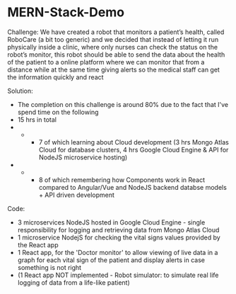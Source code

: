 # MERN-Stack-Demo

Challenge:
We have created a robot that monitors a patient’s health, called RoboCare (a bit too generic) and we decided that instead of letting it run physically inside a clinic, where only nurses can check the status on the robot’s monitor, this robot should be able to send the data about the health of the patient to a online platform where we can monitor that from a distance while at the same time giving alerts so the medical staff can get the information quickly and react

Solution:
- The completion on this challenge is around 80% due to the fact that I've spend time on the following
- 15 hrs in total
- - - 7 of which learning about Cloud development (3 hrs Mongo Atlas Cloud for database clusters, 4 hrs Google Cloud Engine & API for NodeJS microservice hosting)
- - - 8 of which remembering how Components work in React compared to Angular/Vue and NodeJS backend databse models + API driven development

Code:
- 3 microservices NodeJS hosted in Google Cloud Engine - single responsibility for logging and retrieving data from Mongo Atlas Cloud
- 1 microservice NodejS for checking the vital signs values provided by the React app
- 1 React app, for the 'Doctor monitor' to allow viewing of live data in a graph for each vital sign of the patient and display alerts in case something is not right
- (1 React app NOT implemented - Robot simulator: to simulate real life logging of data from a life-like patient)

